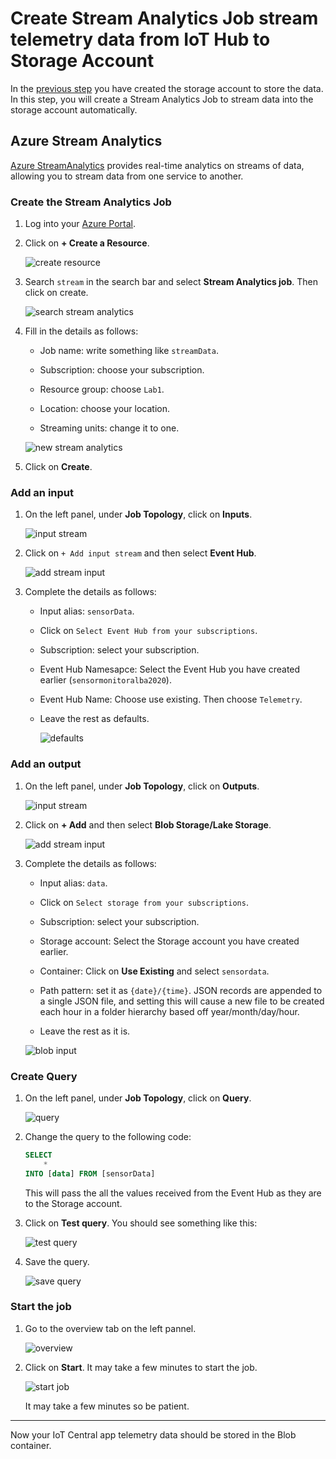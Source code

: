 # Create Stream Analytics Job stream telemetry data from IoT Hub to Storage Account

In the [previous step](./Create_storage_account.md) you have created the storage account to store the data. In this step, you will create a Stream Analytics Job to stream data into the storage account automatically.

## Azure Stream Analytics

[Azure StreamAnalytics](https://azure.microsoft.com/services/stream-analytics/?WT.mc_id=agrohack-github-jabenn) provides real-time analytics on streams of data, allowing you to stream data from one service to another.

### Create the Stream Analytics Job

1. Log into your [Azure Portal](https://portal.azure.com/).

1. Click on **+ Create a Resource**.

    ![create resource](./media/create_resource.png)

1. Search `stream` in the search bar and select **Stream Analytics job**. Then click on create.

    ![search stream analytics](./media/search_stream_analytics.png)

1. Fill in the details as follows:

    * Job name: write something like `streamData`.

    * Subscription: choose your subscription.

    * Resource group: choose `Lab1`.

    * Location: choose your location.

    * Streaming units: change it to one.

    ![new stream analytics](./media/create_stream_analytics.png)

1. Click on **Create**.

### Add an input

1. On the left panel, under **Job Topology**, click on **Inputs**.

    ![input stream](./media/input_stream.png)

1. Click on `+ Add input stream` and then select **Event Hub**.

    ![add stream input](./media/add_stream_input.png)

1. Complete the details as follows:

    * Input alias: `sensorData`.

    * Click on `Select Event Hub from your subscriptions`.

    * Subscription: select your subscription.

    * Event Hub Namesapce: Select the Event Hub you have created earlier (`sensormonitoralba2020`).

    * Event Hub Name: Choose use existing. Then choose `Telemetry`.

    * Leave the rest as defaults.

        ![defaults](./media/input_stream_defaults.png)

### Add an output

1. On the left panel, under **Job Topology**, click on **Outputs**.

    ![input stream](./media/output_stream.png)

1. Click on **+ Add** and then select **Blob Storage/Lake Storage**.

    ![add stream input](./media/add_output_stream.png)

1. Complete the details as follows:

    * Input alias: `data`.

    * Click on `Select storage from your subscriptions`.

    * Subscription: select your subscription.

    * Storage account: Select the Storage account you have created earlier.

    * Container: Click on **Use Existing** and select `sensordata`.

    * Path pattern: set it as `{date}/{time}`. JSON records are appended to a single JSON file, and setting this will cause a new file to be created each hour in a folder hierarchy based off year/month/day/hour.

    * Leave the rest as it is.

    ![blob input](./media/blob_input.png)

### Create Query

1. On the left panel, under **Job Topology**, click on **Query**.

    ![query](./media/add_query.png)

1. Change the query to the following code:

    ```sql
    SELECT
        *
    INTO [data] FROM [sensorData]
    ```

    This will pass the all the values received from the Event Hub as they are to the Storage account.

1. Click on **Test query**. You should see something like this:

    ![test query](./media/test_query.png)

1. Save the query.

    ![save query](./media/save_query.png)

### Start the job

1. Go to the overview tab on the left pannel.

    ![overview](./media/overview_tab.png)

1. Click on **Start**. It may take a few minutes to start the job.

    ![start job](./media/start_job.png)

    It may take a few minutes so be patient.

-----------------------

Now your IoT Central app telemetry data should be stored in the Blob container.
